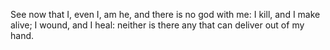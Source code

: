 See now that I, even I, am he, and there is no god with me: I kill, and I make alive; I wound, and I heal: neither is there any that can deliver out of my hand.
